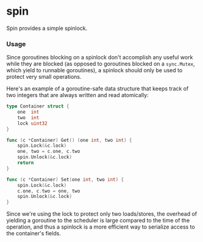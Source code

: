 spin
=====

Spin provides a simple spinlock.

### Usage

Since goroutines blocking on a spinlock don't accomplish any useful work while they are blocked (as opposed to goroutines blocked on a `sync.Mutex`, which yield to runnable goroutines), a spinlock should only be used to protect very small operations.

Here's an example of a goroutine-safe data structure that keeps track of two integers that are always written and read atomically:

```go
type Container struct {
	one  int
	two  int
	lock uint32
}

func (c *Container) Get() (one int, two int) {
	spin.Lock(&c.lock)
	one, two = c.one, c.two
	spin.Unlock(&c.lock)
	return
}

func (c *Container) Set(one int, two int) {
	spin.Lock(&c.lock)
	c.one, c.two = one, two
	spin.Unlock(&c.lock)
}
```

Since we're using the lock to protect only two loads/stores, the overhead of yielding a goroutine to the scheduler is large compared to the time of the operation, and thus a spinlock is a more efficient way to serialize access to the container's fields.